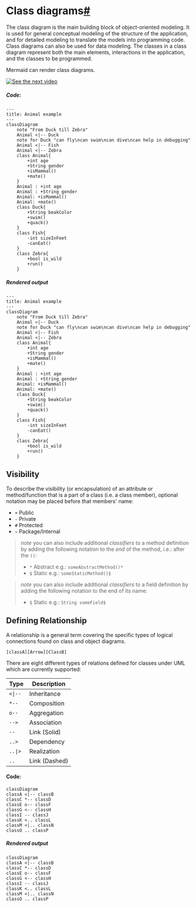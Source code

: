 #  Class diagrams[#](https://mermaid.js.org/syntax/classDiagram.html#class-diagrams)

The class diagram is the main building block of object-oriented modeling. It is used for general conceptual modeling of the structure of the application, and for detailed modeling to translate the models into programming code. Class diagrams can also be used for data modeling. The classes in a class diagram represent both the main elements, interactions in the application, and the classes to be programmed.

Mermaid can render class diagrams.

[![See the next video](https://img.youtube.com/vi/Tgqsgc3pvu0/maxresdefault.jpg)](https://www.youtube.com/watch?v=Tgqsgc3pvu0 "Mermaid's Class Driagram")

##### Code:
```
---
title: Animal example
---
classDiagram
	note "From Duck till Zebra"
	Animal <|-- Duck
	note for Duck "can fly\ncan swim\ncan dive\ncan help in debugging"
	Animal <|-- Fish
	Animal <|-- Zebra
	class Animal{
		+int age
		+String gender
		+isMammal()
		+mate()
	}
	Animal : +int age
	Animal : +String gender
	Animal: +isMammal()
	Animal: +mate()
	class Duck{
		+String beakColor
		+swim()
		+quack()
	}
	class Fish{
		-int sizeInFeet
		-canEat()
	}
	class Zebra{
		+bool is_wild
		+run()
	}
```


##### Rendered output
```mermaid
---
title: Animal example
---
classDiagram
	note "From Duck till Zebra"
	Animal <|-- Duck
	note for Duck "can fly\ncan swim\ncan dive\ncan help in debugging"
	Animal <|-- Fish
	Animal <|-- Zebra
	class Animal{
		+int age
		+String gender
		+isMammal()
		+mate()
	}
	Animal : +int age
	Animal : +String gender
	Animal: +isMammal()
	Animal: +mate()
	class Duck{
		+String beakColor
		+swim()
		+quack()
	}
	class Fish{
		-int sizeInFeet
		-canEat()
	}
	class Zebra{
		+bool is_wild
		+run()
	}
```

## Visibility

To describe the visibility (or encapsulation) of an attribute or method/function that is a part of a class (i.e. a class member), optional notation may be placed before that members' name:

-   `+` Public
-   `-` Private
-   `#` Protected
-   `~` Package/Internal

> _note_ you can also include additional _classifiers_ to a method definition by adding the following notation to the _end_ of the method, i.e.: after the `()`:
> 
> -   `*` Abstract e.g.: `someAbstractMethod()*`
> -   `$` Static e.g.: `someStaticMethod()$`

> _note_ you can also include additional _classifiers_ to a field definition by adding the following notation to the end of its name:
> 
> -   `$` Static e.g.: `String someField$`


## Defining Relationship

A relationship is a general term covering the specific types of logical connections found on class and object diagrams.

```
[classA][Arrow][ClassB]
```

There are eight different types of relations defined for classes under UML which are currently supported:
<table>
	<thead>
		<tr><th>Type</th><th>Description</th></tr>
	</thead>
	<tbody>
		<tr><td><code>&lt;|--</code></td><td>Inheritance</td></tr>
		<tr><td><code>*--</code></td><td>Composition</td></tr>
		<tr><td><code>o--</code></td><td>Aggregation</td></tr>
		<tr><td><code>--&gt;</code></td><td>Association</td></tr>
		<tr><td><code>--</code></td><td>Link (Solid)</td></tr>
		<tr><td><code>..&gt;</code></td><td>Dependency</td></tr>
		<tr><td><code>..|&gt;</code></td><td>Realization</td></tr>
		<tr><td><code>..</code></td><td>Link (Dashed)</td></tr>
	</tbody>
</table>

#### Code:
```
classDiagram
classA <|-- classB
classC *-- classD
classE o-- classF
classG <-- classH
classI -- classJ
classK <.. classL
classM <|.. classN
classO .. classP
```

##### Rendered output
```mermaid
classDiagram
classA <|-- classB
classC *-- classD
classE o-- classF
classG <-- classH
classI -- classJ
classK <.. classL
classM <|.. classN
classO .. classP
```